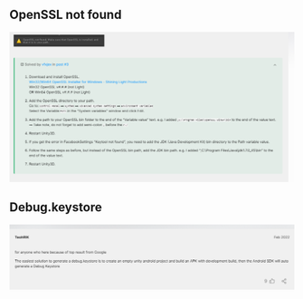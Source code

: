 ## OpenSSL not found
![openssl](images/base_issues_facebook_2.png)

## Debug.keystore
![keystore](images/base_issues_facebook_1.png)